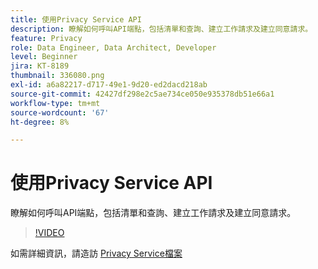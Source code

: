 ```yaml
---
title: 使用Privacy Service API
description: 瞭解如何呼叫API端點，包括清單和查詢、建立工作請求及建立同意請求。
feature: Privacy
role: Data Engineer, Data Architect, Developer
level: Beginner
jira: KT-8189
thumbnail: 336080.png
exl-id: a6a82217-d717-49e1-9d20-ed2dacd218ab
source-git-commit: 42427df298e2c5ae734ce050e935378db51e66a1
workflow-type: tm+mt
source-wordcount: '67'
ht-degree: 8%

---
```



# 使用Privacy Service API

瞭解如何呼叫API端點，包括清單和查詢、建立工作請求及建立同意請求。

>[!VIDEO](https://video.tv.adobe.com/v/336080?quality=12&learn=on)

如需詳細資訊，請造訪 [Privacy Service檔案](https://experienceleague.adobe.com/docs/experience-platform/privacy/home.html?lang=zh-Hant)
